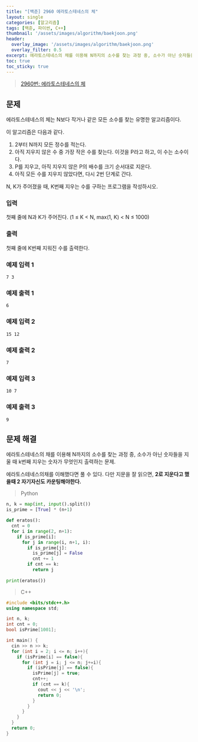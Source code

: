 ```yaml
---
title: "[백준] 2960 에라토스테네스의 체"
layout: single
categories: [알고리즘]
tags: [백준, 파이썬, C++]
thumbnail: '/assets/images/algorithm/baekjoon.png'
header:
  overlay_image: '/assets/images/algorithm/baekjoon.png'
  overlay_filter: 0.5
excerpt: 에라토스테네스의 채를 이용해 N까지의 소수를 찾는 과정 중, 소수가 아닌 숫자들을 지울 때 k번째 지우는 숫자가 무엇인지 출력하는 문제.
toc: true
toc_sticky: true
---
```


>[2960번: 에라토스테네스의 체](https://www.acmicpc.net/problem/2960)
>

## 문제

에라토스테네스의 체는 N보다 작거나 같은 모든 소수를 찾는 유명한 알고리즘이다.

이 알고리즘은 다음과 같다.

1. 2부터 N까지 모든 정수를 적는다.
2. 아직 지우지 않은 수 중 가장 작은 수를 찾는다. 이것을 P라고 하고, 이 수는 소수이다.
3. P를 지우고, 아직 지우지 않은 P의 배수를 크기 순서대로 지운다.
4. 아직 모든 수를 지우지 않았다면, 다시 2번 단계로 간다.

N, K가 주어졌을 때, K번째 지우는 수를 구하는 프로그램을 작성하시오.

### 입력

첫째 줄에 N과 K가 주어진다. (1 ≤ K < N, max(1, K) < N ≤ 1000)

### 출력

첫째 줄에 K번째 지워진 수를 출력한다.

### 예제 입력 1

```
7 3
```

### 예제 출력 1

```
6
```

### 예제 입력 2

```
15 12
```

### 예제 출력 2

```
7
```

### 예제 입력 3

```
10 7
```

### 예제 출력 3

```
9
```

## 문제 해결

에라토스테네스의 채를 이용해 N까지의 소수를 찾는 과정 중, 소수가 아닌 숫자들을 지울 때 k번째 지우는 숫자가 무엇인지 출력하는 문제.

에라토스테네스의채를 이해했다면 풀 수 있다. 다만 지문을 잘 읽으면, **2로 지운다고 했을때 2 자기자신도 카운팅해야한다.**

> Python
> 

```python
n, k = map(int, input().split())
is_prime = [True] * (n+1)

def eratos():
  cnt = 0
  for i in range(2, n+1):
    if is_prime[i]:
      for j in range(i, n+1, i):
        if is_prime[j]:
          is_prime[j] = False
          cnt += 1
        if cnt == k:
          return j
  
print(eratos())
```

> C++
> 

```cpp
#include <bits/stdc++.h>
using namespace std;

int n, k;
int cnt = 0;
bool isPrime[1001];

int main() {
  cin >> n >> k;
  for (int i = 2; i <= n; i++){
    if (isPrime[i] == false){
      for (int j = i; j <= n; j+=i){
        if (isPrime[j] == false){
          isPrime[j] = true;
          cnt++;
          if (cnt == k){
            cout << j << '\n';
            return 0; 
          }
        }
      }
    }
  }
  return 0;
}
```